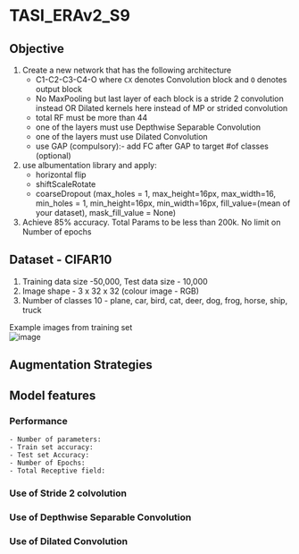 # TASI_ERAv2_S9

## Objective

1. Create a new network that has the following architecture 
    - C1-C2-C3-C4-O where `CX` denotes Convolution block and `O` denotes output block
    - No MaxPooling but last layer of each block is a stride 2 convolution instead OR Dilated kernels here instead of MP or strided convolution
    - total RF must be more than 44
    - one of the layers must use Depthwise Separable Convolution
    - one of the layers must use Dilated Convolution
    - use GAP (compulsory):- add FC after GAP to target #of classes (optional)
2. use albumentation library and apply:
    - horizontal flip
    - shiftScaleRotate
    - coarseDropout (max_holes = 1, max_height=16px, max_width=16, min_holes = 1, min_height=16px, min_width=16px, fill_value=(mean of your dataset), mask_fill_value = None)
3. Achieve 85% accuracy. Total Params to be less than 200k. No limit on Number of epochs

## Dataset - CIFAR10

1. Training data size -50,000, Test data size - 10,000
2. Image shape - 3 x 32 x 32 (colour image - RGB)
3. Number of classes 10 - plane, car, bird, cat, deer, dog, frog, horse, ship, truck

Example images from training set  
![image](https://github.com/sayanbanerjee32/TSAI_ERAv2_S8/assets/11560595/711aed42-d235-45f3-b7e1-729fbb8a01fe)

## Augmentation Strategies

## Model features
### Performance
    - Number of parameters:
    - Train set accuracy:
    - Test set Accuracy:
    - Number of Epochs:
    - Total Receptive field:
    
### Use of Stride 2 colvolution

### Use of Depthwise Separable Convolution

### Use of Dilated Convolution
    
    


